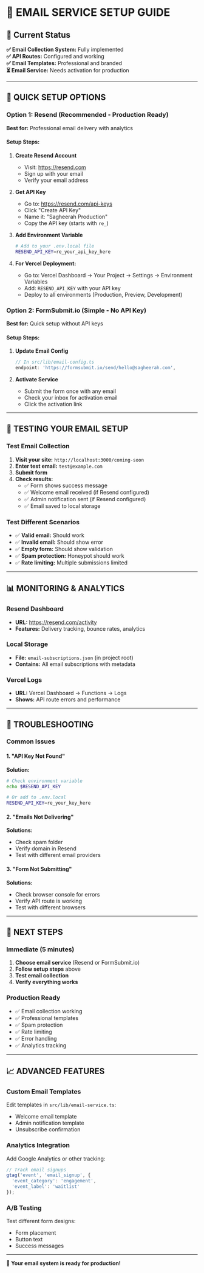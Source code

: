 # 📧 EMAIL SERVICE SETUP GUIDE

## 🎯 Current Status

**✅ Email Collection System:** Fully implemented  
**✅ API Routes:** Configured and working  
**✅ Email Templates:** Professional and branded  
**⏳ Email Service:** Needs activation for production  

---

## 🚀 QUICK SETUP OPTIONS

### Option 1: Resend (Recommended - Production Ready)
**Best for:** Professional email delivery with analytics

#### Setup Steps:
1. **Create Resend Account**
   - Visit: https://resend.com
   - Sign up with your email
   - Verify your email address

2. **Get API Key**
   - Go to: https://resend.com/api-keys
   - Click "Create API Key"
   - Name it: "Sagheerah Production"
   - Copy the API key (starts with `re_`)

3. **Add Environment Variable**
   ```bash
   # Add to your .env.local file
   RESEND_API_KEY=re_your_api_key_here
   ```

4. **For Vercel Deployment:**
   - Go to: Vercel Dashboard → Your Project → Settings → Environment Variables
   - Add: `RESEND_API_KEY` with your API key
   - Deploy to all environments (Production, Preview, Development)

### Option 2: FormSubmit.io (Simple - No API Key)
**Best for:** Quick setup without API keys

#### Setup Steps:
1. **Update Email Config**
   ```typescript
   // In src/lib/email-config.ts
   endpoint: 'https://formsubmit.io/send/hello@sagheerah.com',
   ```

2. **Activate Service**
   - Submit the form once with any email
   - Check your inbox for activation email
   - Click the activation link

---

## 🧪 TESTING YOUR EMAIL SETUP

### Test Email Collection
1. **Visit your site:** `http://localhost:3000/coming-soon`
2. **Enter test email:** `test@example.com`
3. **Submit form**
4. **Check results:**
   - ✅ Form shows success message
   - ✅ Welcome email received (if Resend configured)
   - ✅ Admin notification sent (if Resend configured)
   - ✅ Email saved to local storage

### Test Different Scenarios
- ✅ **Valid email:** Should work
- ✅ **Invalid email:** Should show error
- ✅ **Empty form:** Should show validation
- ✅ **Spam protection:** Honeypot should work
- ✅ **Rate limiting:** Multiple submissions limited

---

## 📊 MONITORING & ANALYTICS

### Resend Dashboard
- **URL:** https://resend.com/activity
- **Features:** Delivery tracking, bounce rates, analytics

### Local Storage
- **File:** `email-subscriptions.json` (in project root)
- **Contains:** All email subscriptions with metadata

### Vercel Logs
- **URL:** Vercel Dashboard → Functions → Logs
- **Shows:** API route errors and performance

---

## 🔧 TROUBLESHOOTING

### Common Issues

#### 1. "API Key Not Found"
**Solution:**
```bash
# Check environment variable
echo $RESEND_API_KEY

# Or add to .env.local
RESEND_API_KEY=re_your_key_here
```

#### 2. "Emails Not Delivering"
**Solutions:**
- Check spam folder
- Verify domain in Resend
- Test with different email providers

#### 3. "Form Not Submitting"
**Solutions:**
- Check browser console for errors
- Verify API route is working
- Test with different browsers

---

## 🎯 NEXT STEPS

### Immediate (5 minutes)
1. **Choose email service** (Resend or FormSubmit.io)
2. **Follow setup steps** above
3. **Test email collection**
4. **Verify everything works**

### Production Ready
- ✅ Email collection working
- ✅ Professional templates
- ✅ Spam protection
- ✅ Rate limiting
- ✅ Error handling
- ✅ Analytics tracking

---

## 📈 ADVANCED FEATURES

### Custom Email Templates
Edit templates in `src/lib/email-service.ts`:
- Welcome email template
- Admin notification template
- Unsubscribe confirmation

### Analytics Integration
Add Google Analytics or other tracking:
```typescript
// Track email signups
gtag('event', 'email_signup', {
  'event_category': 'engagement',
  'event_label': 'waitlist'
});
```

### A/B Testing
Test different form designs:
- Form placement
- Button text
- Success messages

---

**🎉 Your email system is ready for production!** 